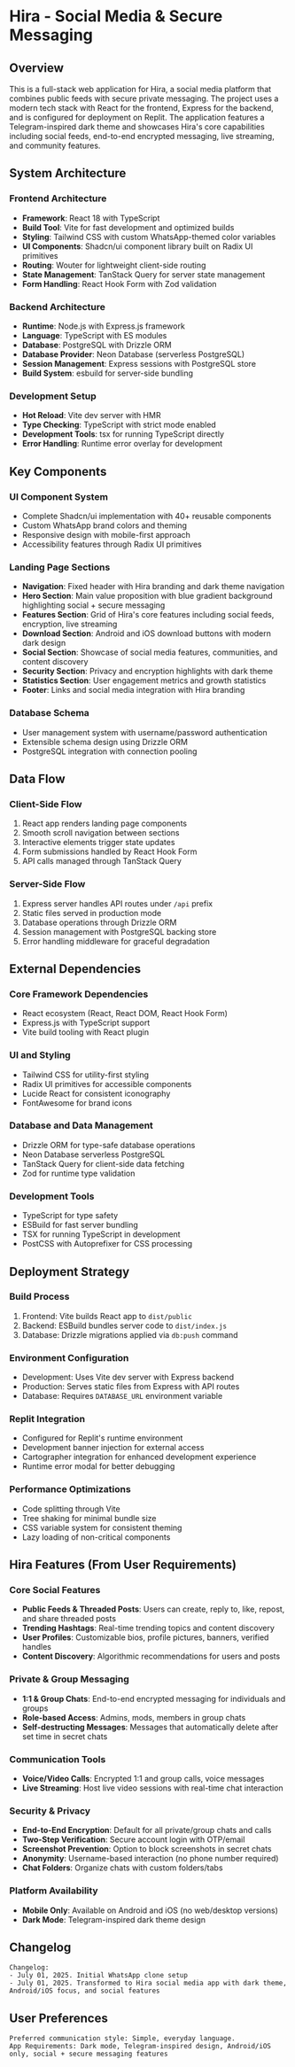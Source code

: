 # Hira - Social Media & Secure Messaging

## Overview

This is a full-stack web application for Hira, a social media platform that combines public feeds with secure private messaging. The project uses a modern tech stack with React for the frontend, Express for the backend, and is configured for deployment on Replit. The application features a Telegram-inspired dark theme and showcases Hira's core capabilities including social feeds, end-to-end encrypted messaging, live streaming, and community features.

## System Architecture

### Frontend Architecture
- **Framework**: React 18 with TypeScript
- **Build Tool**: Vite for fast development and optimized builds
- **Styling**: Tailwind CSS with custom WhatsApp-themed color variables
- **UI Components**: Shadcn/ui component library built on Radix UI primitives
- **Routing**: Wouter for lightweight client-side routing
- **State Management**: TanStack Query for server state management
- **Form Handling**: React Hook Form with Zod validation

### Backend Architecture
- **Runtime**: Node.js with Express.js framework
- **Language**: TypeScript with ES modules
- **Database**: PostgreSQL with Drizzle ORM
- **Database Provider**: Neon Database (serverless PostgreSQL)
- **Session Management**: Express sessions with PostgreSQL store
- **Build System**: esbuild for server-side bundling

### Development Setup
- **Hot Reload**: Vite dev server with HMR
- **Type Checking**: TypeScript with strict mode enabled
- **Development Tools**: tsx for running TypeScript directly
- **Error Handling**: Runtime error overlay for development

## Key Components

### UI Component System
- Complete Shadcn/ui implementation with 40+ reusable components
- Custom WhatsApp brand colors and theming
- Responsive design with mobile-first approach
- Accessibility features through Radix UI primitives

### Landing Page Sections
- **Navigation**: Fixed header with Hira branding and dark theme navigation
- **Hero Section**: Main value proposition with blue gradient background highlighting social + secure messaging
- **Features Section**: Grid of Hira's core features including social feeds, encryption, live streaming
- **Download Section**: Android and iOS download buttons with modern dark design
- **Social Section**: Showcase of social media features, communities, and content discovery
- **Security Section**: Privacy and encryption highlights with dark theme
- **Statistics Section**: User engagement metrics and growth statistics
- **Footer**: Links and social media integration with Hira branding

### Database Schema
- User management system with username/password authentication
- Extensible schema design using Drizzle ORM
- PostgreSQL integration with connection pooling

## Data Flow

### Client-Side Flow
1. React app renders landing page components
2. Smooth scroll navigation between sections
3. Interactive elements trigger state updates
4. Form submissions handled by React Hook Form
5. API calls managed through TanStack Query

### Server-Side Flow
1. Express server handles API routes under `/api` prefix
2. Static files served in production mode
3. Database operations through Drizzle ORM
4. Session management with PostgreSQL backing store
5. Error handling middleware for graceful degradation

## External Dependencies

### Core Framework Dependencies
- React ecosystem (React, React DOM, React Hook Form)
- Express.js with TypeScript support
- Vite build tooling with React plugin

### UI and Styling
- Tailwind CSS for utility-first styling
- Radix UI primitives for accessible components
- Lucide React for consistent iconography
- FontAwesome for brand icons

### Database and Data Management
- Drizzle ORM for type-safe database operations
- Neon Database serverless PostgreSQL
- TanStack Query for client-side data fetching
- Zod for runtime type validation

### Development Tools
- TypeScript for type safety
- ESBuild for fast server bundling
- TSX for running TypeScript in development
- PostCSS with Autoprefixer for CSS processing

## Deployment Strategy

### Build Process
1. Frontend: Vite builds React app to `dist/public`
2. Backend: ESBuild bundles server code to `dist/index.js`
3. Database: Drizzle migrations applied via `db:push` command

### Environment Configuration
- Development: Uses Vite dev server with Express backend
- Production: Serves static files from Express with API routes
- Database: Requires `DATABASE_URL` environment variable

### Replit Integration
- Configured for Replit's runtime environment
- Development banner injection for external access
- Cartographer integration for enhanced development experience
- Runtime error modal for better debugging

### Performance Optimizations
- Code splitting through Vite
- Tree shaking for minimal bundle size
- CSS variable system for consistent theming
- Lazy loading of non-critical components

## Hira Features (From User Requirements)

### Core Social Features
- **Public Feeds & Threaded Posts**: Users can create, reply to, like, repost, and share threaded posts
- **Trending Hashtags**: Real-time trending topics and content discovery
- **User Profiles**: Customizable bios, profile pictures, banners, verified handles
- **Content Discovery**: Algorithmic recommendations for users and posts

### Private & Group Messaging  
- **1:1 & Group Chats**: End-to-end encrypted messaging for individuals and groups
- **Role-based Access**: Admins, mods, members in group chats
- **Self-destructing Messages**: Messages that automatically delete after set time in secret chats

### Communication Tools
- **Voice/Video Calls**: Encrypted 1:1 and group calls, voice messages
- **Live Streaming**: Host live video sessions with real-time chat interaction

### Security & Privacy
- **End-to-End Encryption**: Default for all private/group chats and calls
- **Two-Step Verification**: Secure account login with OTP/email
- **Screenshot Prevention**: Option to block screenshots in secret chats
- **Anonymity**: Username-based interaction (no phone number required)
- **Chat Folders**: Organize chats with custom folders/tabs

### Platform Availability
- **Mobile Only**: Available on Android and iOS (no web/desktop versions)
- **Dark Mode**: Telegram-inspired dark theme design

## Changelog

```
Changelog:
- July 01, 2025. Initial WhatsApp clone setup
- July 01, 2025. Transformed to Hira social media app with dark theme, Android/iOS focus, and social features
```

## User Preferences

```
Preferred communication style: Simple, everyday language.
App Requirements: Dark mode, Telegram-inspired design, Android/iOS only, social + secure messaging features
```